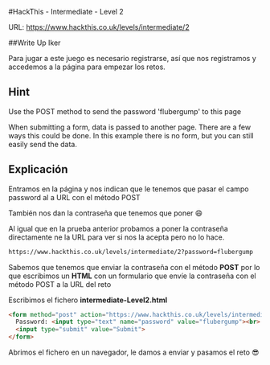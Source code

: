 #HackThis - Intermediate -  Level 2

URL:      https://www.hackthis.co.uk/levels/intermediate/2

##Write Up Iker

Para jugar a este juego es necesario registrarse, así que nos registramos y accedemos a la página para empezar los retos.

## Hint
Use the POST method to send the password 'flubergump' to this page

When submitting a form, data is passed to another page. There are a few ways this could be done. In this example there is no form, but you can still easily send the data.

## Explicación

Entramos en la página y nos indican que le tenemos que pasar el campo password al a URL con el método POST

También nos dan la contraseña que tenemos que poner :smile:

Al igual que en la prueba anterior probamos a poner la contraseña directamente ne la URL para ver si nos la acepta pero no lo hace.

```html
https://www.hackthis.co.uk/levels/intermediate/2?password=flubergump
```

Sabemos que tenemos que enviar la contraseña con el método **POST** por lo que escribimos un **HTML** con un formulario que envíe la contraseña con el método POST a la URL del reto

Escribimos el fichero **intermediate-Level2.html**

```html
<form method="post" action="https://www.hackthis.co.uk/levels/intermediate/2">
  Password: <input type="text" name="password" value="flubergump"><br>
  <input type="submit" value="Submit">
</form>
```

Abrimos el fichero en un navegador, le damos a enviar y pasamos el reto :sunglasses:

